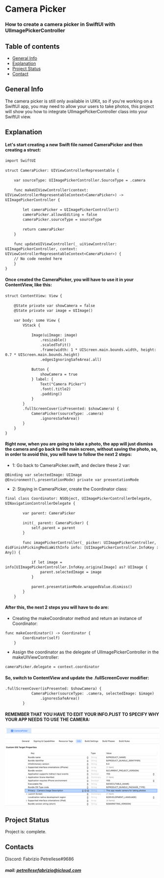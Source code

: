 # Camera Picker
### How to create a camera picker in SwiftUI with UIImagePickerController
## Table of contents
* [General Info](#general-info)
* [Explanation](#explanation)
* [Project Status](#project-status)
* [Contact](#contact)
## General Info
The camera picker is still only available in UIKit, so if you're working on a SwiftUI app, you may need to allow your users to take photos, this project will show you how to integrate UIImagePickerController class into your SwiftUI view.
## Explanation
#### Let's start creating a new Swift file named CameraPicker and then creating a struct:
```
import SwiftUI

struct CameraPicker: UIViewControllerRepresentable {
 
    var sourceType: UIImagePickerController.SourceType = .camera
 
    func makeUIViewController(context: UIViewControllerRepresentableContext<CameraPicker>) -> UIImagePickerController {
 
        let cameraPicker = UIImagePickerController()
        cameraPicker.allowsEditing = false
        cameraPicker.sourceType = sourceType
 
        return cameraPicker
    }
 
    func updateUIViewController(_ uiViewController: UIImagePickerController, context: UIViewControllerRepresentableContext<CameraPicker>) {
    // No code needed here
    }
}
```
#### Once created the CameraPicker, you will have to use it in your ContentView, like this:
```
struct ContentView: View {

    @State private var showCamera = false
    @State private var image = UIImage()

    var body: some View {
        VStack {

            Image(uiImage: image)
                .resizable()
                .scaledToFit()
                .frame(width: 1 * UIScreen.main.bounds.width, height: 0.7 * UIScreen.main.bounds.height)
                .edgesIgnoringSafeArea(.all)
            
            Button {
                showCamera = true
            } label: {
                Text("Camera Picker")
                .font(.title2)
                .padding()
            }
        }
        .fullScreenCover(isPresented: $showCamera) {
            CameraPicker(sourceType: .camera)
                .ignoresSafeArea()
        }
    }
}
```
#### Right now, when you are going to take a photo, the app will just dismiss the camera and go back to the main screen, without saving the photo, so, in order to avoid this, you will have to follow the next 2 steps:
* 1: Go back to CameraPicker.swift, and declare these 2 var:
```
@Binding var selectedImage: UIImage
@Environment(\.presentationMode) private var presentationMode
```
* 2: Staying in CameraPicker, create the Coordinator class:
```
final class Coordinator: NSObject, UIImagePickerControllerDelegate, UINavigationControllerDelegate {

        var parent: CameraPicker

        init(_ parent: CameraPicker) {
            self.parent = parent
        }

        func imagePickerController(_ picker: UIImagePickerController, didFinishPickingMediaWithInfo info: [UIImagePickerController.InfoKey : Any]) {

            if let image = info[UIImagePickerController.InfoKey.originalImage] as? UIImage {
                parent.selectedImage = image
            }

            parent.presentationMode.wrappedValue.dismiss()
        }
    }
```
#### After this, the next 2 steps you will have to do are:
* Creating the makeCoordinator method and return an instance of Coordinator:
```
func makeCoordinator() -> Coordinator {
        Coordinator(self)
    }
```
* Assign the coordinator as the delegate of UIImagePickerController in the makeUIViewController:
```
cameraPicker.delegate = context.coordinator
```
#### So, switch to ContentView and update the .fullScreenCover modifier:
```
.fullScreenCover(isPresented: $showCamera) {
            CameraPicker(sourceType: .camera, selectedImage: $image)
                .ignoresSafeArea()
        }
```
#### REMEMBER THAT YOU HAVE TO EDIT YOUR INFO.PLIST TO SPECIFY WHY YOUR APP NEEDS TO USE THE CAMERA:

![](images/Info.png)
## Project Status
Project is: complete.
## Contacts
Discord: Fabrizio Petrellese#9686
##### mail: petrellesefabrizio@icloud.com
